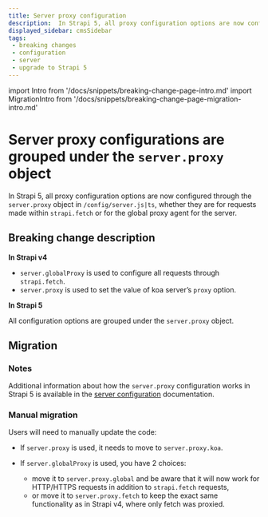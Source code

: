 ```yaml
---
title: Server proxy configuration
description:  In Strapi 5, all proxy configuration options are now configured through the 'server.proxy' object in the '/config/server.js|ts' instead of having various option names such as 'globalProxy' and 'proxy' in Strapi v4.
displayed_sidebar: cmsSidebar
tags:
 - breaking changes
 - configuration
 - server
 - upgrade to Strapi 5
---
```


import Intro from '/docs/snippets/breaking-change-page-intro.md'
import MigrationIntro from '/docs/snippets/breaking-change-page-migration-intro.md'

#  Server proxy configurations are grouped under the `server.proxy` object

In Strapi 5, all proxy configuration options are now configured through the `server.proxy` object in `/config/server.js|ts`, whether they are for requests made within `strapi.fetch` or for the global proxy agent for the <ExternalLink to="https://koajs.com/" text="koa"/> server.

<Intro />
<BreakingChangeIdCard />

## Breaking change description

<SideBySideContainer>

<SideBySideColumn>

**In Strapi v4**

* `server.globalProxy` is used to configure all requests through `strapi.fetch`.
* `server.proxy` is used to set the value of koa server’s `proxy` option.

</SideBySideColumn>

<SideBySideColumn>

**In Strapi 5**

All configuration options are grouped under the `server.proxy` object.

</SideBySideColumn>

</SideBySideContainer>

## Migration

<MigrationIntro />

### Notes

Additional information about how the `server.proxy` configuration works in Strapi 5 is available in the [server configuration](/cms/configurations/server) documentation.

### Manual migration

Users will need to manually update the code:

- If `server.proxy` is used, it needs to move to `server.proxy.koa`.

- If `server.globalProxy` is used, you have 2 choices:

  - move it to `server.proxy.global` and be aware that it will now work for HTTP/HTTPS requests in addition to `strapi.fetch` requests,
  - or move it to `server.proxy.fetch` to keep the exact same functionality as in Strapi v4, where only fetch was proxied.
